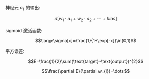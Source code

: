 神经元 $a_{1}$ 的输出:

$$\sigma[w_{1}\cdot a_{1}+w_{2}\cdot a_{2}+\cdots+bias]$$

sigmoid 激活函数:

$$\large\sigma[x]=\frac{1}{1+\exp[-x]}\in(0,1)$$

平方误差: 

$$E=\frac{1}{2}\sum(\text{target}-\text{output})^{2}$$

$$\frac{\partial E}{\partial w_{i}}=\dots$$
